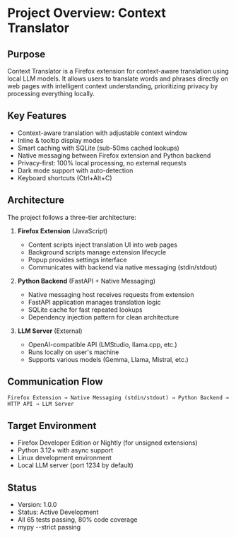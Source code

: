 # Project Overview: Context Translator

## Purpose
Context Translator is a Firefox extension for context-aware translation using local LLM models. It allows users to translate words and phrases directly on web pages with intelligent context understanding, prioritizing privacy by processing everything locally.

## Key Features
- Context-aware translation with adjustable context window
- Inline & tooltip display modes
- Smart caching with SQLite (sub-50ms cached lookups)
- Native messaging between Firefox extension and Python backend
- Privacy-first: 100% local processing, no external requests
- Dark mode support with auto-detection
- Keyboard shortcuts (Ctrl+Alt+C)

## Architecture
The project follows a three-tier architecture:

1. **Firefox Extension** (JavaScript)
   - Content scripts inject translation UI into web pages
   - Background scripts manage extension lifecycle
   - Popup provides settings interface
   - Communicates with backend via native messaging (stdin/stdout)

2. **Python Backend** (FastAPI + Native Messaging)
   - Native messaging host receives requests from extension
   - FastAPI application manages translation logic
   - SQLite cache for fast repeated lookups
   - Dependency injection pattern for clean architecture

3. **LLM Server** (External)
   - OpenAI-compatible API (LMStudio, llama.cpp, etc.)
   - Runs locally on user's machine
   - Supports various models (Gemma, Llama, Mistral, etc.)

## Communication Flow
```
Firefox Extension → Native Messaging (stdin/stdout) → Python Backend → HTTP API → LLM Server
```

## Target Environment
- Firefox Developer Edition or Nightly (for unsigned extensions)
- Python 3.12+ with async support
- Linux development environment
- Local LLM server (port 1234 by default)

## Status
- Version: 1.0.0
- Status: Active Development
- All 65 tests passing, 80% code coverage
- mypy --strict passing
